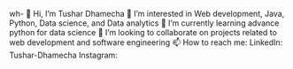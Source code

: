 wh- 👋 Hi, I’m Tushar Dhamecha
👀 I’m interested in Web development, Java, Python, Data science, and Data analytics
🌱 I’m currently learning advance python for data science
💞️ I’m looking to collaborate on projects related to web development and software engineering
📫 How to reach me:
  LinkedIn: Tushar-Dhamecha
  Instagram: 
